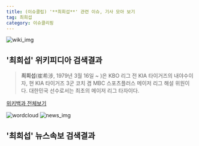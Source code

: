 ```yaml
---
title: (이슈클립) '**최희섭**' 관련 이슈, 기사 모아 보기
tag: 최희섭
category: 이슈클리핑
---
```

![wiki_img](https://user-images.githubusercontent.com/42597476/44503234-41136a80-a6d0-11e8-9071-6fc6418eafe4.png)
## **'**최희섭**'** 위키피디아 검색결과
>**최희섭**(崔希涉, 1979년 3월 16일 ~ )은 KBO 리그 전 KIA 타이거즈의 내야수이자, 현 KIA 타이거즈 3군 코치 겸 MBC 스포츠플러스 메이저 리그 해설 위원이다. 대한민국 선수로서는 최초의 메이저 리그 타자이다.

<a href="https://ko.wikipedia.org/wiki/최희섭" target="_blank">위키백과 전체보기</a>

![wordcloud](https://s3.ap-northeast-2.amazonaws.com/lyrics101-wordcloud/2018-09-19-1537345510.png)
![news_img](https://user-images.githubusercontent.com/42597476/44507050-1206f400-a6e4-11e8-8d98-7ffbfebb353f.png)
## **'**최희섭**'** 뉴스속보 검색결과

